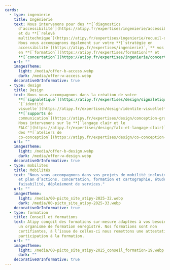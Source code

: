 ```yaml
---
cards:
  - type: ingenierie
    title: Ingénierie
    text: Nous intervenons pour des **[`diagnostics
      d’accessibilité`](https://atipy.fr/expertises/ingenierie/accessibilite-du-cadre-bati)**
      et du **[`relevé
      multitechnique`](https://atipy.fr/expertises/ingenierie/recueil-de-donnees-complementaires)**.
      Nous vous accompagnons également sur votre **[`stratégie en
      accessibilité`](https://atipy.fr/expertises/ingenierie)`,`** vos besoins
      en **[`formation`](https://atipy.fr/expertises/formation)** et
      **[`concertation`](https://atipy.fr/expertises/ingenierie/concertation-et-evenementiel)`.`**
    url: ""
    imagesTheme:
      light: /media/offer-b-access.webp
      dark: /media/offer-w-access.webp
    decorativeOrInformative: true
  - type: design
    title: Design
    text: Nous vous accompagnons dans la création de votre
      **[`signalétique`](https://atipy.fr/expertises/design/signaletique)`,
      `[`identité
      visuelle`](https://atipy.fr/expertises/design/identite-visuelle)** et
      **[`supports de
      communication`](https://atipy.fr/expertises/design/conception-graphique)`.`**
      Nous intervenons sur le **[`langage clair et le
      FALC`](https://atipy.fr/expertises/design/falc-et-langage-clair)`,`** et
      des **[`ateliers de
      co-conception`](https://atipy.fr/expertises/design/co-conception-et-concertation)`.`**
    url: ""
    imagesTheme:
      light: /media/offer-b-design.webp
      dark: /media/offer-w-design.webp
    decorativeOrInformative: true
  - type: mobilites
    title: Mobilités
    text: "Nous vous accompagnons dans vos projets de mobilité inclusive : stratégie
      et plan d’actions, concertation, formation et cartographie, études de
      faisabilité, déploiement de services."
    url: ""
    imagesTheme:
      light: /media/00-picto_site_atipy-2025-32.webp
      dark: /media/00-picto_site_atipy-2025-33.webp
    decorativeOrInformative: true
  - type: formation
    title: Conseil et formations
    text: Atipy conçoit des formations sur-mesure adaptées à vos besoins. Atipy est
      un organisme de formation enregistré. Nos formations sont non
      certifiantes, à l’issue de celles-ci nous remettons une attestation de
      participation à la formation.
    url: ""
    imagesTheme:
      light: /media/00-picto_site_atipy-2025_conseil_formation-19.webp
      dark: ""
    decorativeOrInformative: true
---
```

